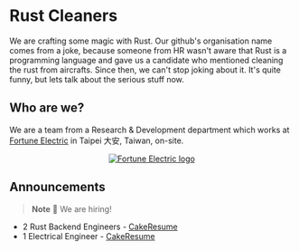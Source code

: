 # Rust Cleaners

We are crafting some magic with Rust. Our github's organisation name comes from a joke, because someone from HR wasn't aware that Rust is a programming language and gave us a candidate who mentioned cleaning the rust from aircrafts. Since then, we can't stop joking about it. It's quite funny, but lets talk about the serious stuff now.

## Who are we?

We are a team from a Research & Development department which works at [Fortune Electric] in Taipei 大安, Taiwan, on-site.

<p style="text-align:center">
  <a href="https://www.fortune.com.tw/en/index.html" target="_blank" rel="noopener noreferrer">
    <img height="auto" src="https://www.fortune.com.tw/en/images/logo@2x.png" alt="Fortune Electric logo">
  </a>
</p>

[Fortune Electric]: https://www.fortune.com.tw/en/index.html

## Announcements

> **Note**
> 📢 We are hiring!

- 2 Rust Backend Engineers - [CakeResume](https://www.cakeresume.com/companies/fortune/jobs/taipei-backend-engineer)
- 1 Electrical Engineer - [CakeResume](https://www.cakeresume.com/companies/fortune/jobs/taipei-intermediate-electrical-engineer)

